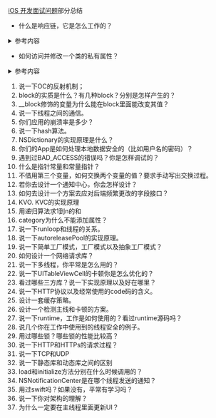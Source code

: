 [iOS 开发面试问题](https://github.com/lzyy/iOS-Developer-Interview-Questions)部分总结

* 什么是响应链，它是怎么工作的？
<details>
<summary> 参考内容 </summary>

[ResponderChain](https://github.com/luckyvondoit/OC_Document/blob/master/UIKit/ResponderChain/ResponderChain.md)

</details>

* 如何访问并修改一个类的私有属性？

<details>
<summary> 参考内容 </summary>
</br>

**共三种方式:**

- 过KVC来设置
- runtime动态改变
- 过 msg_send() 设置

例子：
[IFXChangePrivateProperty.h](https://github.com/luckyvondoit/OC_Foundation/blob/master/Classes/ChangePrivateProperty/IFXChangePrivateProperty.h)
[IFXChangePrivateProperty.m](https://github.com/luckyvondoit/OC_Foundation/blob/master/Classes/ChangePrivateProperty/IFXChangePrivateProperty.m)

</details>

1. 说一下OC的反射机制；
2. block的实质是什么？有几种block？分别是怎样产生的？
3. __block修饰的变量为什么能在block里面能改变其值？
4. 说一下线程之间的通信。
5. 你们应用的崩溃率是多少？
6. 说一下hash算法。
7. NSDictionary的实现原理是什么？
8. 你们的App是如何处理本地数据安全的（比如用户名的密码）？
9. 遇到过BAD_ACCESS的错误吗？你是怎样调试的？
10. 什么是指针常量和常量指针？
11. 不借用第三个变量，如何交换两个变量的值？要求手动写出交换过程。
12. 若你去设计一个通知中心，你会怎样设计？
13. 如何去设计一个方案去应对后端频繁更改的字段接口？
14. KVO. KVC的实现原理
15. 用递归算法求1到n的和
16. category为什么不能添加属性？
17. 说一下runloop和线程的关系。
18. 说一下autoreleasePool的实现原理。
19. 说一下简单工厂模式，工厂模式以及抽象工厂模式？
20. 如何设计一个网络请求库？
21. 说一下多线程，你平常是怎么用的？
22. 说一下UITableViewCell的卡顿你是怎么优化的？
23. 看过哪些三方库？说一下实现原理以及好在哪里？
24. 说一下HTTP协议以及经常使用的code码的含义。
25. 设计一套缓存策略。
26. 设计一个检测主线和卡顿的方案。
27. 说一下runtime，工作是如何使用的？看过runtime源码吗？
28. 说几个你在工作中使用到的线程安全的例子。
29. 用过哪些锁？哪些锁的性能比较高？
30. 说一下HTTP和HTTPs的请求过程？
31. 说一下TCP和UDP
32. 说一下静态库和动态库之间的区别
33. load和initialize方法分别在什么时候调用的？
34. NSNotificationCenter是在哪个线程发送的通知？
35. 用过swift吗？如果没有，平常有学习吗？
36. 说一下你对架构的理解？
37. 为什么一定要在主线程里面更新UI？

